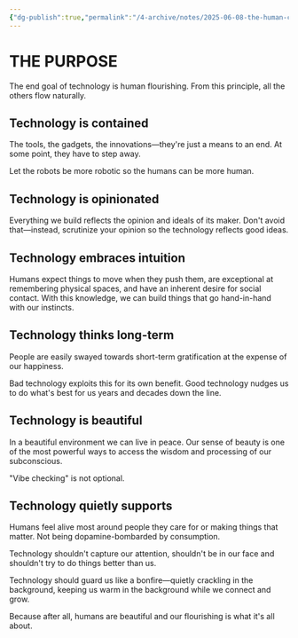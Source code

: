 ```yaml
---
{"dg-publish":true,"permalink":"/4-archive/notes/2025-06-08-the-human-centered-technology-manifesto/","tags":["output/essay"]}
---
```


# THE PURPOSE

The end goal of technology is human flourishing. From this principle, all the others flow naturally.

## Technology is contained

The tools, the gadgets, the innovations—they're just a means to an end. At some point, they have to step away.

Let the robots be more robotic so the humans can be more human.

## Technology is opinionated

Everything we build reflects the opinion and ideals of its maker. Don't avoid that—instead, scrutinize your opinion so the technology reflects good ideas.

## Technology embraces intuition

Humans expect things to move when they push them, are exceptional at remembering physical spaces, and have an inherent desire for social contact. With this knowledge, we can build things that go hand-in-hand with our instincts.

## Technology thinks long-term

People are easily swayed towards short-term gratification at the expense of our happiness.

Bad technology exploits this for its own benefit. Good technology nudges us to do what's best for us years and decades down the line.

## Technology is beautiful

In a beautiful environment we can live in peace. Our sense of beauty is one of the most powerful ways to access the wisdom and processing of our subconscious.

"Vibe checking" is not optional.

## Technology quietly supports

Humans feel alive most around people they care for or making things that matter. Not being dopamine-bombarded by consumption.

Technology shouldn't capture our attention, shouldn't be in our face and shouldn't try to do things better than us.

Technology should guard us like a bonfire—quietly crackling in the background, keeping us warm in the background while we connect and grow.

Because after all, humans are beautiful and our flourishing is what it's all about.